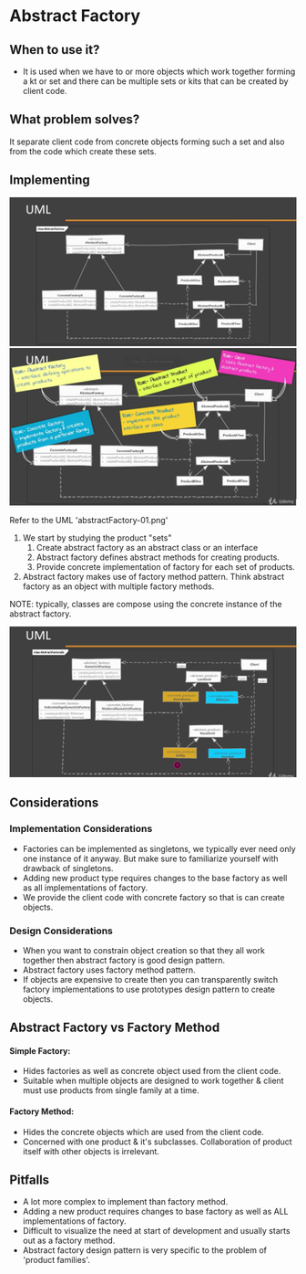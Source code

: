 # Abstract Factory

## When to use it?

- It is used when we have to or more objects which work together forming a kt or set and there can be multiple sets or kits that can be created by client code.

## What problem solves?

It separate client code from concrete objects forming such a set and also from the code which create these sets.


## Implementing

![abstractFactory](./abstractFactory-01.png)
![abstractFactory](./abstractFactory-03.png)


Refer to the UML 'abstractFactory-01.png'
1. We start by studying the product "sets"
    1. Create abstract factory as an abstract class or an interface
    2. Abstract factory defines abstract methods for creating products.
    3. Provide concrete implementation of factory for each set of products.
2. Abstract factory makes use of factory method pattern. Think abstract factory as an object with multiple factory methods.

NOTE: typically, classes are compose using the concrete instance of the abstract factory.

![abstractFactoryUmlExample](./abstractFactory-02.png)

## Considerations

### Implementation Considerations
- Factories can be implemented as singletons, we typically ever need only one instance of it anyway. But make sure to familiarize yourself with drawback of singletons.
- Adding new product type requires changes to the base factory as well as all implementations of factory.
- We provide the client code with concrete factory so that is can create objects.

### Design Considerations
- When you want to constrain object creation so that they all work together then abstract factory is good design pattern.
- Abstract factory uses factory method pattern.
- If objects are expensive to create then you can transparently switch factory implementations to use prototypes design pattern to create objects.

## Abstract Factory vs Factory Method

#### Simple Factory:

- Hides factories as well as concrete object used from the client code.
- Suitable when multiple objects are designed to work together & client must use products from single family at a time.

#### Factory Method:

- Hides the concrete objects which are used from the client code.
- Concerned with one product & it's subclasses. Collaboration of product itself with other objects is irrelevant.

## Pitfalls

- A lot more complex to implement than factory method.
- Adding a new product requires changes to base factory as well as ALL implementations of factory.
- Difficult to visualize the need at start of development and usually starts out as a factory method.
- Abstract factory design pattern is very specific to the problem of 'product families'.

